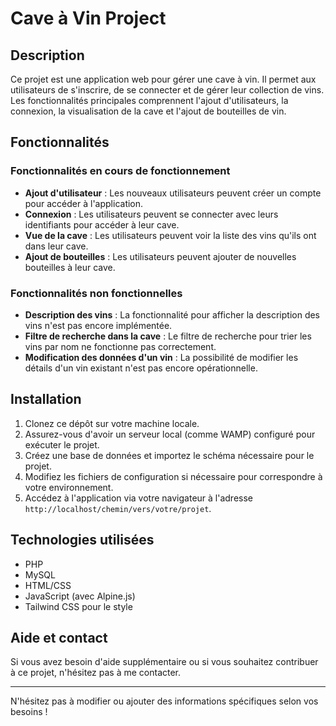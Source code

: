 

# Cave à Vin Project

## Description
Ce projet est une application web pour gérer une cave à vin. Il permet aux utilisateurs de s'inscrire, de se connecter et de gérer leur collection de vins. Les fonctionnalités principales comprennent l'ajout d'utilisateurs, la connexion, la visualisation de la cave et l'ajout de bouteilles de vin.

## Fonctionnalités

### Fonctionnalités en cours de fonctionnement
- **Ajout d'utilisateur** : Les nouveaux utilisateurs peuvent créer un compte pour accéder à l'application.
- **Connexion** : Les utilisateurs peuvent se connecter avec leurs identifiants pour accéder à leur cave.
- **Vue de la cave** : Les utilisateurs peuvent voir la liste des vins qu'ils ont dans leur cave.
- **Ajout de bouteilles** : Les utilisateurs peuvent ajouter de nouvelles bouteilles à leur cave.

### Fonctionnalités non fonctionnelles
- **Description des vins** : La fonctionnalité pour afficher la description des vins n'est pas encore implémentée.
- **Filtre de recherche dans la cave** : Le filtre de recherche pour trier les vins par nom ne fonctionne pas correctement.
- **Modification des données d'un vin** : La possibilité de modifier les détails d'un vin existant n'est pas encore opérationnelle.

## Installation

1. Clonez ce dépôt sur votre machine locale.
2. Assurez-vous d'avoir un serveur local (comme WAMP) configuré pour exécuter le projet.
3. Créez une base de données et importez le schéma nécessaire pour le projet.
4. Modifiez les fichiers de configuration si nécessaire pour correspondre à votre environnement.
5. Accédez à l'application via votre navigateur à l'adresse `http://localhost/chemin/vers/votre/projet`.

## Technologies utilisées
- PHP
- MySQL
- HTML/CSS
- JavaScript (avec Alpine.js)
- Tailwind CSS pour le style

## Aide et contact
Si vous avez besoin d'aide supplémentaire ou si vous souhaitez contribuer à ce projet, n'hésitez pas à me contacter.

---

N'hésitez pas à modifier ou ajouter des informations spécifiques selon vos besoins !